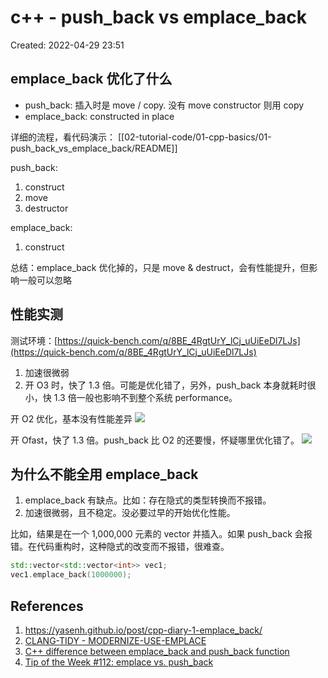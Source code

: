 # c++ - push_back vs emplace_back

Created: 2022-04-29 23:51

## emplace_back 优化了什么

- push_back: 插入时是 move / copy. 没有 move constructor 则用 copy
- emplace_back: constructed in place

详细的流程，看代码演示：
[[02-tutorial-code/01-cpp-basics/01-push_back_vs_emplace_back/README]]

push_back:
1. construct
2. move
3. destructor

emplace_back:
1. construct

总结：emplace_back 优化掉的，只是 move & destruct，会有性能提升，但影响一般可以忽略

## 性能实测

测试环境：[https://quick-bench.com/q/8BE_4RgtUrY_lCj_uUiEeDl7LJs](https://quick-bench.com/q/8BE_4RgtUrY_lCj_uUiEeDl7LJs)

1. 加速很微弱
2. 开 O3 时，快了 1.3 倍。可能是优化错了，另外，push_back 本身就耗时很小，快 1.3 倍一般也影响不到整个系统 performance。

开 O2 优化，基本没有性能差异
![](https://tva1.sinaimg.cn/large/e6c9d24egy1h1r2r8y68kj21h70onae7.jpg)

开 Ofast，快了 1.3 倍。push_back 比 O2 的还要慢，怀疑哪里优化错了。
![](https://tva1.sinaimg.cn/large/e6c9d24egy1h1r2px2vlgj21hg0of42h.jpg)

## 为什么不能全用 emplace_back

1. emplace_back 有缺点。比如：存在隐式的类型转换而不报错。
2. 加速很微弱，且不稳定。没必要过早的开始优化性能。

比如，结果是在一个 1,000,000 元素的 vector 并插入。如果 push_back 会报错。在代码重构时，这种隐式的改变而不报错，很难查。

```cpp
std::vector<std::vector<int>> vec1;
vec1.emplace_back(1000000);
```


## References

1. https://yasenh.github.io/post/cpp-diary-1-emplace_back/
2. [CLANG-TIDY - MODERNIZE-USE-EMPLACE](https://clang.llvm.org/extra/clang-tidy/checks/modernize-use-emplace.html)
2.  [C++ difference between emplace_back and push_back function](http://candcplusplus.com/c-difference-between-emplace_back-and-push_back-function)
3.  [Tip of the Week #112: emplace vs. push_back](https://abseil.io/tips/112)